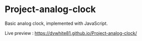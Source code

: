# Project-analog-clock

Basic analog clock, implemented with JavaScript.

Live preview : https://dvwhite81.github.io/Project-analog-clock/
